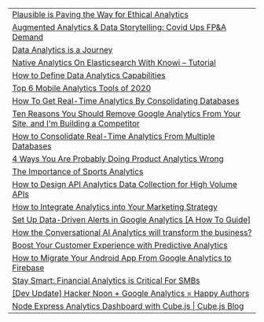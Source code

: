 
<table>
  <tr>
   <td><a href="https://hackernoon.com/plausible-is-paving-the-way-for-ethical-analytics-n0293z4l">Plausible is Paving the Way for Ethical Analytics</a>
   </td>
  </tr>
  <tr>
   <td><a href="https://hackernoon.com/augmented-analytics-and-data-storytelling-covid-ups-fpanda-demand-w9293tin">Augmented Analytics & Data Storytelling: Covid Ups FP&A Demand</a>
   </td>
  </tr>
  <tr>
   <td><a href="https://hackernoon.com/data-analytics-is-a-journey-p4k3ugj">Data Analytics is a Journey</a>
   </td>
  </tr>
  <tr>
   <td><a href="https://hackernoon.com/native-analytics-on-elasticsearch-with-knowi-j793um0">Native Analytics On Elasticsearch With Knowi – Tutorial</a>
   </td>
  </tr>
  <tr>
   <td><a href="https://hackernoon.com/how-to-define-data-analytics-capabilities-o5183u8h">How to Define Data Analytics Capabilities</a>
   </td>
  </tr>
  <tr>
   <td><a href="https://hackernoon.com/top-6-mobile-analytics-tools-of-2020-7dt3utc">Top 6 Mobile Analytics Tools of 2020</a>
   </td>
  </tr>
  <tr>
   <td><a href="https://hackernoon.com/how-to-get-real-time-analytics-by-consolidating-databases-cj1c3vr4">How To Get Real-Time Analytics By Consolidating Databases</a>
   </td>
  </tr>
  <tr>
   <td><a href="https://hackernoon.com/ten-reasons-you-should-remove-google-analytics-from-your-site-and-im-building-a-competitor-tfcx3zs9">Ten Reasons You Should Remove Google Analytics From Your Site, and I'm Building a Competitor</a>
   </td>
  </tr>
  <tr>
   <td><a href="https://hackernoon.com/how-to-consolidate-real-time-analytics-from-multiple-databases-5lgs3z04">How to Consolidate Real-Time Analytics From Multiple Databases</a>
   </td>
  </tr>
  <tr>
   <td><a href="https://hackernoon.com/4-ways-you-are-probably-doing-product-analytics-wrong-ljrc3yks">4 Ways You Are Probably Doing Product Analytics Wrong</a>
   </td>
  </tr>
  <tr>
   <td><a href="https://hackernoon.com/why-is-sports-analytics-so-important-ec373yt5">The Importance of Sports Analytics</a>
   </td>
  </tr>
  <tr>
   <td><a href="https://hackernoon.com/how-to-design-api-analytics-data-collection-for-high-volume-apis-8k9x3yod">How to Design API Analytics Data Collection for High Volume APIs</a>
   </td>
  </tr>
  <tr>
   <td><a href="https://hackernoon.com/how-to-integrate-analytics-into-your-marketing-strategy-6hs32sb">How to Integrate Analytics into Your Marketing Strategy</a>
   </td>
  </tr>
  <tr>
   <td><a href="https://hackernoon.com/how-to-set-data-driven-alerts-in-google-analytics-966d322b">Set Up Data-Driven Alerts in Google Analytics [A How To Guide]</a>
   </td>
  </tr>
  <tr>
   <td><a href="https://hackernoon.com/how-the-conversational-ai-analytics-will-transform-the-business-c3q3bc5">How the Conversational AI Analytics will transform the business?</a>
   </td>
  </tr>
  <tr>
   <td><a href="https://hackernoon.com/how-to-boost-customer-experience-with-predictive-analytics-zjld3z35">Boost Your Customer Experience with Predictive Analytics</a>
   </td>
  </tr>
  <tr>
   <td><a href="https://hackernoon.com/migrate-your-app-from-google-analytics-to-firebase-emphasis-on-android-lh6k29ah">How to Migrate Your Android App From Google Analytics to Firebase</a>
   </td>
  </tr>
  <tr>
   <td><a href="https://hackernoon.com/stay-smart-financial-analytics-critical-for-every-small-business-pyq3222">Stay Smart: Financial Analytics is Critical For SMBs</a>
   </td>
  </tr>
  <tr>
   <td><a href="https://hackernoon.com/hacker-noon-google-analytics-happy-authors-uvjn1bud">[Dev Update] Hacker Noon + Google Analytics = Happy Authors</a>
   </td>
  </tr>
  <tr>
   <td><a href="https://hackernoon.com/node-express-analytics-dashboard-with-cubejs-og8ne3sqa">Node Express Analytics Dashboard with Cube.js | Cube.js Blog</a>
   </td>
  </tr>
</table>
